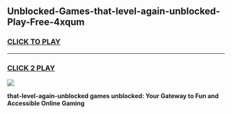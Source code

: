 
## Unblocked-Games-that-level-again-unblocked-Play-Free-4xqum
<h3>
<a href="https://premium76.site?title=that-level-again-unblocked&ref=19M">CLICK TO PLAY</a></h3>
<hr>

<h3>
<a href="https://premium76.site?title=that-level-again-unblocked&ref=19M">CLICK 2 PLAY</a>
  
</h3>

<a href="https://premium76.site?title=that-level-again-unblocked&ref=19M"><img src="https://clearcache.store/games.png"></a>


**that-level-again-unblocked games unblocked: Your Gateway to Fun and Accessible Online Gaming**
